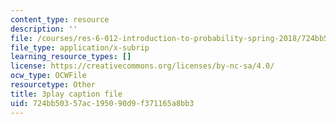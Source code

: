 ```yaml
---
content_type: resource
description: ''
file: /courses/res-6-012-introduction-to-probability-spring-2018/724bb50357ac195090d9f371165a8bb3_6stYmO_N7LI.srt
file_type: application/x-subrip
learning_resource_types: []
license: https://creativecommons.org/licenses/by-nc-sa/4.0/
ocw_type: OCWFile
resourcetype: Other
title: 3play caption file
uid: 724bb503-57ac-1950-90d9-f371165a8bb3
---
```

